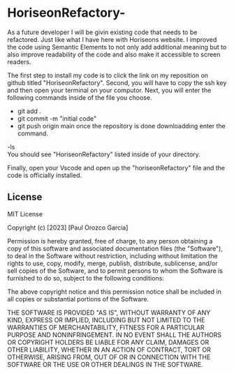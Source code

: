# HoriseonRefactory-

As a future developer I will be givin existing code that needs to be refactored. Just like what I have here with Horiseons website. I improved the code using Semantic Elements to not only add additional meaning but to also improve readability of the code and also make it accessible to screen readers. 

The first step to install my code is to click the link on my reposition on github titled "HoriseonRefactory".
 Second, you will have to copy the ssh key and then open your terminal on your computor. 
 Next, you will enter the following commands inside of the file you choose. 
 - git add .
 - git commit -m "initial code"
 - git push origin main
 once the repository is done downloadding enter the command.

 -ls   
 You should see "HoriseonRefactory" listed inside of your directory.

 Finally, open your Vscode and open up the "horiseonRefactory" file and the code is officially installed.

 ## License
 MIT License

Copyright (c) [2023] [Paul Orozco Garcia]

Permission is hereby granted, free of charge, to any person obtaining a copy
of this software and associated documentation files (the "Software"), to deal
in the Software without restriction, including without limitation the rights
to use, copy, modify, merge, publish, distribute, sublicense, and/or sell
copies of the Software, and to permit persons to whom the Software is
furnished to do so, subject to the following conditions:

The above copyright notice and this permission notice shall be included in all
copies or substantial portions of the Software.

THE SOFTWARE IS PROVIDED "AS IS", WITHOUT WARRANTY OF ANY KIND, EXPRESS OR
IMPLIED, INCLUDING BUT NOT LIMITED TO THE WARRANTIES OF MERCHANTABILITY,
FITNESS FOR A PARTICULAR PURPOSE AND NONINFRINGEMENT. IN NO EVENT SHALL THE
AUTHORS OR COPYRIGHT HOLDERS BE LIABLE FOR ANY CLAIM, DAMAGES OR OTHER
LIABILITY, WHETHER IN AN ACTION OF CONTRACT, TORT OR OTHERWISE, ARISING FROM,
OUT OF OR IN CONNECTION WITH THE SOFTWARE OR THE USE OR OTHER DEALINGS IN THE
SOFTWARE.
